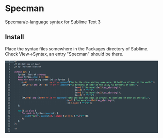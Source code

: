 # Specman
Specman/e-language syntax for Sublime Text 3

## Install
Place the syntax files somewhere in the Packages directory of Sublime. Check View->Syntax, an entry "Specman" should be there.

![Screenshot](collaterals/Screenshot.png)


